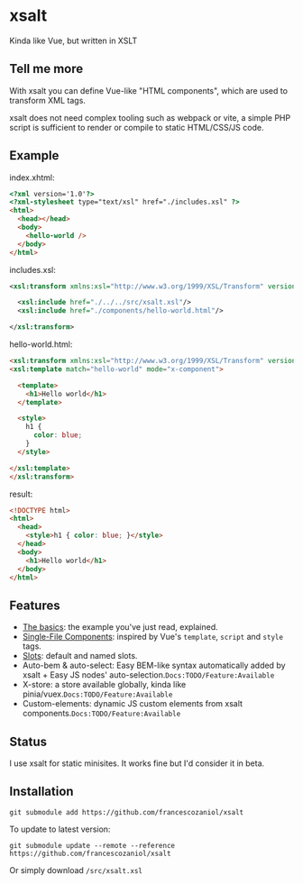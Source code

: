 # xsalt
Kinda like Vue, but written in XSLT

## Tell me more
With xsalt you can define Vue-like "HTML components", which are used to transform XML tags.

xsalt does not need complex tooling such as webpack or vite, a simple PHP script is sufficient to render or compile to static HTML/CSS/JS code.

## Example
index.xhtml:
```html
<?xml version='1.0'?>
<?xml-stylesheet type="text/xsl" href="./includes.xsl" ?>
<html>
  <head></head>
  <body>
    <hello-world />
  </body>
</html>
```

includes.xsl:
```xml
<xsl:transform xmlns:xsl="http://www.w3.org/1999/XSL/Transform" version="1.0">

  <xsl:include href="./../../src/xsalt.xsl"/>
  <xsl:include href="./components/hello-world.html"/>

</xsl:transform>
```

hello-world.html:
```html
<xsl:transform xmlns:xsl="http://www.w3.org/1999/XSL/Transform" version="1.0">
<xsl:template match="hello-world" mode="x-component">

  <template>
    <h1>Hello world</h1>
  </template>

  <style>
    h1 {
      color: blue;
    }
  </style>

</xsl:template>
</xsl:transform>
```

result:
```html
<!DOCTYPE html>
<html>
  <head>
    <style>h1 { color: blue; }</style>
  </head>
  <body>
    <h1>Hello world</h1>
  </body>
</html>
```

## Features
- [The basics](./examples/basic): the example you've just read, explained.
- [Single-File Components](./examples/sfc): inspired by Vue's `template`, `script` and `style` tags.
- [Slots](./examples/slots): default and named slots.
- Auto-bem & auto-select: Easy BEM-like syntax automatically added by xsalt + Easy JS nodes' auto-selection.`Docs:TODO/Feature:Available`
- X-store: a store available globally, kinda like pinia/vuex.`Docs:TODO/Feature:Available`
- Custom-elements: dynamic JS custom elements from xsalt components.`Docs:TODO/Feature:Available`

## Status
I use xsalt for static minisites. It works fine but I'd consider it in beta.

## Installation
```
git submodule add https://github.com/francescozaniol/xsalt
```
To update to latest version:
```
git submodule update --remote --reference https://github.com/francescozaniol/xsalt
```
Or simply download `/src/xsalt.xsl`
